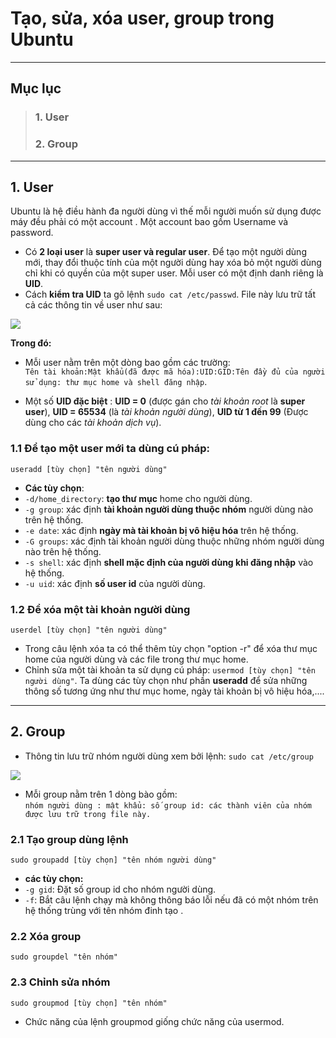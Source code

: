 # Tạo, sửa, xóa user, group trong Ubuntu

----

## Mục lục
> ### 1. User
> ### 2. Group

------

## 1. User

Ubuntu là hệ điều hành đa người dùng vì thế mỗi người muốn sử dụng được máy đều phải có một account . Một account bao gồm Username và password.
  
- Có **2 loại user** là **super user và regular user**. Để tạo một người dùng mới, thay đổi thuộc tính của một người dùng hay xóa bỏ một người dùng chỉ khi có quyền của một super user. Mỗi user có một định danh riêng là **UID**.   
- Cách **kiểm tra UID** ta gõ lệnh `sudo cat /etc/passwd`. File này lưu trữ tất cả các thông tin về user như sau:
 
![](https://i.imgur.com/bFWz3J0.png)

**Trong đó:**  

- Mỗi user nằm trên một dòng bao gồm các trường:  
`Tên tài khoản:Mật khẩu(đã được mã hóa):UID:GID:Tên đầy đủ của người sử dụng: thư mục home và shell đăng nhập`.  

- Một số **UID đặc biệt** : **UID = 0** (được gán cho *tài khoản root* là **super user**), **UID = 65534** (là *tài khoản người dùng*), **UID từ 1 đến 99** (Được dùng cho các *tài khoản dịch vụ*).
  
### 1.1 Để tạo một user mới ta dùng cú pháp:  
 `useradd [tùy chọn] "tên người dùng"`
  
- **Các tùy chọn**:  
 - `-d/home_directory`: **tạo thư mục** home cho người dùng.  
 - `-g group`: xác định **tài khoản người dùng thuộc nhóm** người dùng nào trên hệ thống.  
 - `-e date`: xác định **ngày mà tài khoản bị vô hiệu hóa** trên hệ thống.  
 - `-G groups`: xác định tài khoản người dùng thuộc những nhóm người dùng nào trên hệ thống.  
 - `-s shell`: xác định **shell mặc định của người dùng khi đăng nhập** vào hệ thống.  
 - `-u uid`: xác định **số user id** của người dùng.  

### 1.2  Để xóa một tài khoản người dùng
`userdel [tùy chọn] "tên người dùng"`  

- Trong câu lệnh xóa ta có thể thêm tùy chọn "option -r" để xóa thư mục home của người dùng và các file trong thư mục home.  
- Chỉnh sửa một tài khoản ta sử dụng cú pháp: `usermod [tùy chọn] "tên người dùng"`. Ta dùng các tùy chọn như phần **useradd** để sửa những thông số tương ứng như thư mục home, ngày tài khoản bị vô hiệu hóa,....  

----

## 2. Group
  
- Thông tin lưu trữ nhóm người dùng xem bởi lệnh:   `sudo cat /etc/group`  

![](https://i.imgur.com/98IDhh4.png)  

- Mỗi group nằm trên 1 dòng bào gồm:  
`nhóm người dùng : mật khẩu: số group id: các thành viên của nhóm được lưu trữ trong file này.`  

### 2.1 Tạo group dùng lệnh

`sudo groupadd [tùy chọn] "tên nhóm người dùng"`  

- **các tùy chọn:**  
 - `-g gid`: Đặt số group id cho nhóm người dùng.  
 - `-f`: Bắt câu lệnh chạy mà không thông báo lỗi nếu đã có một nhóm trên hệ thống trùng với tên nhóm đinh tạo .  

### 2.2 Xóa group  
`sudo groupdel "tên nhóm"` 

### 2.3 Chỉnh sửa nhóm 
`sudo groupmod [tùy chọn] "tên nhóm"`

- Chức năng của lệnh groupmod giống chức năng của usermod.

